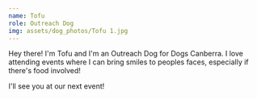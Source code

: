 ```yaml
---
name: Tofu
role: Outreach Dog
img: assets/dog_photos/Tofu 1.jpg
---
```

Hey there! I'm Tofu and I'm an Outreach Dog for Dogs Canberra. I love attending events where I can bring smiles to peoples faces, especially if there's food involved! 

I'll see you at our next event!